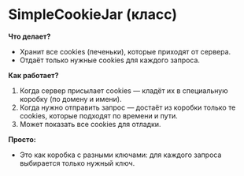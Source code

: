 # SimpleCookieJar (класс)

**Что делает?**
- Хранит все cookies (печеньки), которые приходят от сервера.
- Отдаёт только нужные cookies для каждого запроса.

**Как работает?**
1. Когда сервер присылает cookies — кладёт их в специальную коробку (по домену и имени).
2. Когда нужно отправить запрос — достаёт из коробки только те cookies, которые подходят по времени и пути.
3. Может показать все cookies для отладки.

**Просто:**
- Это как коробка с разными ключами: для каждого запроса выбирается только нужный ключ.
